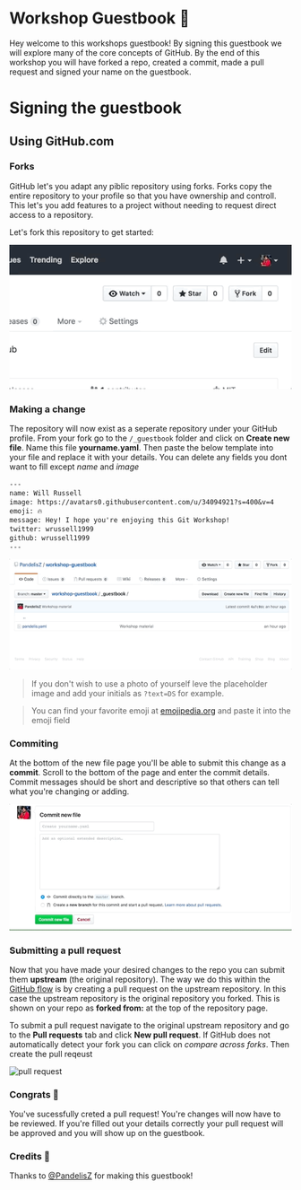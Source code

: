 # Workshop Guestbook 📓

Hey welcome to this workshops guestbook! By signing this guestbook we will explore many of the core concepts of GitHub. 
By the end of this workshop you will have forked a repo, created a commit, made a pull request and signed your name on the guestbook.

# Signing the guestbook

## Using GitHub.com

### Forks

GitHub let's you adapt any piblic repository using forks. Forks copy the entire repository to your profile so that you have ownership and 
controll. This let's you add features to a project without needing to request direct access to a repository.

Let's fork this repository to get started:

![fork](.github/images/fork.gif)

### Making a change

The repository will now exist as a seperate repository under your GitHub profile. From your fork go to the `/_guestbook` folder and click on **Create new file**. 
Name this file **yourname.yaml**. Then paste the below template into your file and replace it with your details. You can delete any fields you dont want to fill except *name* and *image*

```
---
name: Will Russell
image: https://avatars0.githubusercontent.com/u/34094921?s=400&v=4
emoji: 🔥
message: Hey! I hope you're enjoying this Git Workshop!
twitter: wrussell1999
github: wrussell1999
---
```

![fork](.github/images/createfile.gif)

> If you don't wish to use a photo of yourself leve the placeholder image and add your initials as `?text=DS` for example.

> You can find your favorite emoji at [emojipedia.org](https://emojipedia.org/) and paste it into the emoji field

### Commiting

At the bottom of the new file page you'll be able to submit this change as a **commit**. Scroll to the bottom of the page and enter the commit details. 
Commit messages should be short and descriptive so that others can tell what you're changing or adding.

![commit](.github/images/commit.gif)


### Submitting a pull request

Now that you have made your desired changes to the repo you can submit them **upstream** (the original repository). The way we do this within the [GitHub flow](https://guides.github.com/introduction/flow/) is by creating a pull request on the upstream repository. In this case the upstream repository is the original repository you 
forked. This is shown on your repo as **forked from:** at the top of the repository page.

To submit a pull request navigate to the original upstream repository and go to the **Pull requests** tab and click **New pull request**. If GitHub does not automatically detect
your fork you can click on *compare across forks*. Then create the pull reqeust

![pull request](.github/images/pullrequest.gif)


### Congrats :tada:

You've sucessfully creted a pull request! You're changes will now have to be reviewed. If you're filled out your details correctly your pull request will be approved and you will show up on the 
guestbook.


### Credits :sparkling_heart:

Thanks to [@PandelisZ](https://github.com/PandelisZ) for making this guestbook!